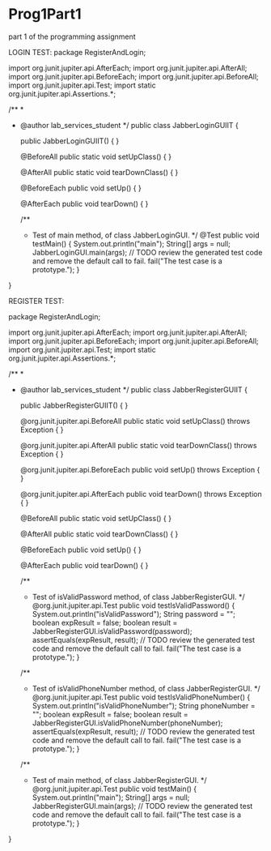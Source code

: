 # Prog1Part1
part 1 of the programming assignment

LOGIN TEST:
package RegisterAndLogin;

import org.junit.jupiter.api.AfterEach;
import org.junit.jupiter.api.AfterAll;
import org.junit.jupiter.api.BeforeEach;
import org.junit.jupiter.api.BeforeAll;
import org.junit.jupiter.api.Test;
import static org.junit.jupiter.api.Assertions.*;

/**
 *
 * @author lab_services_student
 */
public class JabberLoginGUIIT {
    
    public JabberLoginGUIIT() {
    }
    
    @BeforeAll
    public static void setUpClass() {
    }
    
    @AfterAll
    public static void tearDownClass() {
    }
    
    @BeforeEach
    public void setUp() {
    }
    
    @AfterEach
    public void tearDown() {
    }

    /**
     * Test of main method, of class JabberLoginGUI.
     */
    @Test
    public void testMain() {
        System.out.println("main");
        String[] args = null;
        JabberLoginGUI.main(args);
        // TODO review the generated test code and remove the default call to fail.
        fail("The test case is a prototype.");
    }
    
}




REGISTER TEST:

package RegisterAndLogin;

import org.junit.jupiter.api.AfterEach;
import org.junit.jupiter.api.AfterAll;
import org.junit.jupiter.api.BeforeEach;
import org.junit.jupiter.api.BeforeAll;
import org.junit.jupiter.api.Test;
import static org.junit.jupiter.api.Assertions.*;

/**
 *
 * @author lab_services_student
 */
public class JabberRegisterGUIIT {
    
    public JabberRegisterGUIIT() {
    }

    @org.junit.jupiter.api.BeforeAll
    public static void setUpClass() throws Exception {
    }

    @org.junit.jupiter.api.AfterAll
    public static void tearDownClass() throws Exception {
    }

    @org.junit.jupiter.api.BeforeEach
    public void setUp() throws Exception {
    }

    @org.junit.jupiter.api.AfterEach
    public void tearDown() throws Exception {
    }
    
    @BeforeAll
    public static void setUpClass() {
    }
    
    @AfterAll
    public static void tearDownClass() {
    }
    
    @BeforeEach
    public void setUp() {
    }
    
    @AfterEach
    public void tearDown() {
    }

    /**
     * Test of isValidPassword method, of class JabberRegisterGUI.
     */
    @org.junit.jupiter.api.Test
    public void testIsValidPassword() {
        System.out.println("isValidPassword");
        String password = "";
        boolean expResult = false;
        boolean result = JabberRegisterGUI.isValidPassword(password);
        assertEquals(expResult, result);
        // TODO review the generated test code and remove the default call to fail.
        fail("The test case is a prototype.");
    }

    /**
     * Test of isValidPhoneNumber method, of class JabberRegisterGUI.
     */
    @org.junit.jupiter.api.Test
    public void testIsValidPhoneNumber() {
        System.out.println("isValidPhoneNumber");
        String phoneNumber = "";
        boolean expResult = false;
        boolean result = JabberRegisterGUI.isValidPhoneNumber(phoneNumber);
        assertEquals(expResult, result);
        // TODO review the generated test code and remove the default call to fail.
        fail("The test case is a prototype.");
    }

    /**
     * Test of main method, of class JabberRegisterGUI.
     */
    @org.junit.jupiter.api.Test
    public void testMain() {
        System.out.println("main");
        String[] args = null;
        JabberRegisterGUI.main(args);
        // TODO review the generated test code and remove the default call to fail.
        fail("The test case is a prototype.");
    }
    
}

